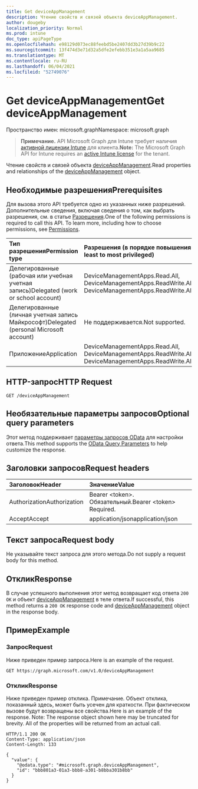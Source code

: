 ```yaml
---
title: Get deviceAppManagement
description: Чтение свойств и связей объекта deviceAppManagement.
author: dougeby
localization_priority: Normal
ms.prod: intune
doc_type: apiPageType
ms.openlocfilehash: e98129d073ec88feebd5be2407dd3b27d39b9c22
ms.sourcegitcommit: 13f474d3e71d32a5dfe2efebb351e3a1a5aa9685
ms.translationtype: MT
ms.contentlocale: ru-RU
ms.lasthandoff: 06/04/2021
ms.locfileid: "52749076"
---
```

# <a name="get-deviceappmanagement"></a><span data-ttu-id="fc102-103">Get deviceAppManagement</span><span class="sxs-lookup"><span data-stu-id="fc102-103">Get deviceAppManagement</span></span>

<span data-ttu-id="fc102-104">Пространство имен: microsoft.graph</span><span class="sxs-lookup"><span data-stu-id="fc102-104">Namespace: microsoft.graph</span></span>

> <span data-ttu-id="fc102-105">**Примечание.** API Microsoft Graph для Intune требует наличия [активной лицензии Intune](https://go.microsoft.com/fwlink/?linkid=839381) для клиента.</span><span class="sxs-lookup"><span data-stu-id="fc102-105">**Note:** The Microsoft Graph API for Intune requires an [active Intune license](https://go.microsoft.com/fwlink/?linkid=839381) for the tenant.</span></span>

<span data-ttu-id="fc102-106">Чтение свойств и связей объекта [deviceAppManagement](../resources/intune-partnerintegration-deviceappmanagement.md).</span><span class="sxs-lookup"><span data-stu-id="fc102-106">Read properties and relationships of the [deviceAppManagement](../resources/intune-partnerintegration-deviceappmanagement.md) object.</span></span>

## <a name="prerequisites"></a><span data-ttu-id="fc102-107">Необходимые разрешения</span><span class="sxs-lookup"><span data-stu-id="fc102-107">Prerequisites</span></span>
<span data-ttu-id="fc102-p101">Для вызова этого API требуется одно из указанных ниже разрешений. Дополнительные сведения, включая сведения о том, как выбрать разрешения, см. в статье [Разрешения](/graph/permissions-reference).</span><span class="sxs-lookup"><span data-stu-id="fc102-p101">One of the following permissions is required to call this API. To learn more, including how to choose permissions, see [Permissions](/graph/permissions-reference).</span></span>

|<span data-ttu-id="fc102-110">Тип разрешения</span><span class="sxs-lookup"><span data-stu-id="fc102-110">Permission type</span></span>|<span data-ttu-id="fc102-111">Разрешения (в порядке повышения привилегий)</span><span class="sxs-lookup"><span data-stu-id="fc102-111">Permissions (from least to most privileged)</span></span>|
|:---|:---|
|<span data-ttu-id="fc102-112">Делегированные (рабочая или учебная учетная запись)</span><span class="sxs-lookup"><span data-stu-id="fc102-112">Delegated (work or school account)</span></span>|<span data-ttu-id="fc102-113">DeviceManagementApps.Read.All, DeviceManagementApps.ReadWrite.All</span><span class="sxs-lookup"><span data-stu-id="fc102-113">DeviceManagementApps.Read.All, DeviceManagementApps.ReadWrite.All</span></span>|
|<span data-ttu-id="fc102-114">Делегированные (личная учетная запись Майкрософт)</span><span class="sxs-lookup"><span data-stu-id="fc102-114">Delegated (personal Microsoft account)</span></span>|<span data-ttu-id="fc102-115">Не поддерживается.</span><span class="sxs-lookup"><span data-stu-id="fc102-115">Not supported.</span></span>|
|<span data-ttu-id="fc102-116">Приложение</span><span class="sxs-lookup"><span data-stu-id="fc102-116">Application</span></span>|<span data-ttu-id="fc102-117">DeviceManagementApps.Read.All, DeviceManagementApps.ReadWrite.All</span><span class="sxs-lookup"><span data-stu-id="fc102-117">DeviceManagementApps.Read.All, DeviceManagementApps.ReadWrite.All</span></span>|

## <a name="http-request"></a><span data-ttu-id="fc102-118">HTTP-запрос</span><span class="sxs-lookup"><span data-stu-id="fc102-118">HTTP Request</span></span>
<!-- {
  "blockType": "ignored"
}
-->
``` http
GET /deviceAppManagement
```

## <a name="optional-query-parameters"></a><span data-ttu-id="fc102-119">Необязательные параметры запросов</span><span class="sxs-lookup"><span data-stu-id="fc102-119">Optional query parameters</span></span>
<span data-ttu-id="fc102-120">Этот метод поддерживает [параметры запросов OData](/graph/query-parameters) для настройки ответа.</span><span class="sxs-lookup"><span data-stu-id="fc102-120">This method supports the [OData Query Parameters](/graph/query-parameters) to help customize the response.</span></span>

## <a name="request-headers"></a><span data-ttu-id="fc102-121">Заголовки запросов</span><span class="sxs-lookup"><span data-stu-id="fc102-121">Request headers</span></span>
|<span data-ttu-id="fc102-122">Заголовок</span><span class="sxs-lookup"><span data-stu-id="fc102-122">Header</span></span>|<span data-ttu-id="fc102-123">Значение</span><span class="sxs-lookup"><span data-stu-id="fc102-123">Value</span></span>|
|:---|:---|
|<span data-ttu-id="fc102-124">Authorization</span><span class="sxs-lookup"><span data-stu-id="fc102-124">Authorization</span></span>|<span data-ttu-id="fc102-125">Bearer &lt;token&gt;. Обязательный.</span><span class="sxs-lookup"><span data-stu-id="fc102-125">Bearer &lt;token&gt; Required.</span></span>|
|<span data-ttu-id="fc102-126">Accept</span><span class="sxs-lookup"><span data-stu-id="fc102-126">Accept</span></span>|<span data-ttu-id="fc102-127">application/json</span><span class="sxs-lookup"><span data-stu-id="fc102-127">application/json</span></span>|

## <a name="request-body"></a><span data-ttu-id="fc102-128">Текст запроса</span><span class="sxs-lookup"><span data-stu-id="fc102-128">Request body</span></span>
<span data-ttu-id="fc102-129">Не указывайте текст запроса для этого метода.</span><span class="sxs-lookup"><span data-stu-id="fc102-129">Do not supply a request body for this method.</span></span>

## <a name="response"></a><span data-ttu-id="fc102-130">Отклик</span><span class="sxs-lookup"><span data-stu-id="fc102-130">Response</span></span>
<span data-ttu-id="fc102-131">В случае успешного выполнения этот метод возвращает код ответа `200 OK` и объект [deviceAppManagement](../resources/intune-partnerintegration-deviceappmanagement.md) в теле ответа.</span><span class="sxs-lookup"><span data-stu-id="fc102-131">If successful, this method returns a `200 OK` response code and [deviceAppManagement](../resources/intune-partnerintegration-deviceappmanagement.md) object in the response body.</span></span>

## <a name="example"></a><span data-ttu-id="fc102-132">Пример</span><span class="sxs-lookup"><span data-stu-id="fc102-132">Example</span></span>

### <a name="request"></a><span data-ttu-id="fc102-133">Запрос</span><span class="sxs-lookup"><span data-stu-id="fc102-133">Request</span></span>
<span data-ttu-id="fc102-134">Ниже приведен пример запроса.</span><span class="sxs-lookup"><span data-stu-id="fc102-134">Here is an example of the request.</span></span>
``` http
GET https://graph.microsoft.com/v1.0/deviceAppManagement
```

### <a name="response"></a><span data-ttu-id="fc102-135">Отклик</span><span class="sxs-lookup"><span data-stu-id="fc102-135">Response</span></span>
<span data-ttu-id="fc102-p102">Ниже приведен пример отклика. Примечание. Объект отклика, показанный здесь, может быть усечен для краткости. При фактическом вызове будут возвращены все свойства.</span><span class="sxs-lookup"><span data-stu-id="fc102-p102">Here is an example of the response. Note: The response object shown here may be truncated for brevity. All of the properties will be returned from an actual call.</span></span>
``` http
HTTP/1.1 200 OK
Content-Type: application/json
Content-Length: 133

{
  "value": {
    "@odata.type": "#microsoft.graph.deviceAppManagement",
    "id": "bbb801a3-01a3-bbb8-a301-b8bba301b8bb"
  }
}
```




